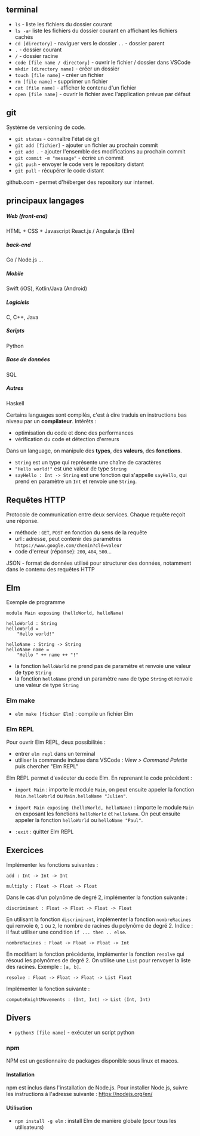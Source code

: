 ## terminal

- `ls` -  liste les fichiers du dossier courant
- `ls -a`- liste les fichiers du dossier courant en affichant les fichiers cachés
- `cd [directory]` - naviguer vers le dossier `..` - dossier parent
- `.` - dossier courant
- `/` - dossier racine
- `code [file name / directory]` - ouvrir le fichier / dossier dans VSCode
- `mkdir [directory name]` - créer un dossier
- `touch [file name]` - créer un fichier
- `rm [file name]` - supprimer un fichier
- `cat [file name]` - afficher le contenu d'un fichier
- `open [file name]` - ouvrir le fichier avec l'application prévue par défaut
 
## git

Système de versioning de code.

- `git status` - connaître l'état de git
- `git add [fichier]` - ajouter un fichier au prochain commit
- `git add .` - ajouter l'ensemble des modifications au prochain commit
- `git commit -m "message"` - écrire un commit
- `git push` - envoyer le code vers le repository distant
- `git pull` - récupérer le code distant

github.com - permet d'héberger des repository sur internet.

## principaux langages

##### Web (front-end)
HTML + CSS + Javascript
React.js / Angular.js
(Elm)

##### back-end
Go / Node.js ...

##### Mobile
Swift (iOS), Kotlin/Java (Android)

##### Logiciels
C, C++, Java

##### Scripts
Python

##### Base de données
SQL

##### Autres
Haskell

Certains languages sont compilés, c'est à dire traduis en instructions bas niveau par un **compilateur**. Intérêts :
- optimisation du code et donc des performances
- vérification du code et détection d'erreurs

Dans un language, on manipule des **types**, des **valeurs**, des **fonctions**.
- `String` est un type qui représente une chaîne de caractères
- `"Hello world!"` est une valeur de type `String`
- `sayHello : Int -> String` est une fonction qui s'appelle `sayHello`, qui prend en paramètre un `Int` et renvoie une `String`.
## Requêtes HTTP

Protocole de communication entre deux services. Chaque requête reçoit une réponse.

- méthode : `GET`, `POST` en fonction du sens de la requête
- url : adresse, peut contenir des paramètres `https://www.google.com/chemin?clé=valeur`
- code d'erreur (réponse): `200`, `404`, `500`...

JSON - format de données utilisé pour structurer des données, notamment dans le contenu des requêtes HTTP

## Elm

Exemple de programme
```
module Main exposing (helloWorld, helloName)

helloWorld : String
helloWorld =
    "Hello world!"

helloName : String -> String
helloName name =
    "Hello " ++ name ++ "!"
```
- la fonction `helloWorld` ne prend pas de paramètre et renvoie une valeur de type `String`
- la fonction `helloName` prend un paramètre `name` de type `String` et renvoie une valeur de type `String`


### Elm make

- `elm make [fichier Elm]` : compile un fichier Elm

### Elm REPL

Pour ouvrir Elm REPL, deux possibilités :
- entrer `elm repl` dans un terminal
- utiliser la commande incluse dans VSCode : *View > Command Palette* puis chercher "Elm REPL"

Elm REPL permet d'exécuter du code Elm. En reprenant le code précédent :
- `import Main` : importe le module `Main`, on peut ensuite appeler la fonction `Main.helloWorld` ou `Main.helloName "Julien"`.
- `import Main exposing (helloWorld, helloName)` : importe le module `Main` en exposant les fonctions `helloWorld` et `helloName`. On peut ensuite appeler la fonction `helloWorld` ou `helloName "Paul"`.

- `:exit` : quitter Elm REPL


## Exercices

Implémenter les fonctions suivantes :
```
add : Int -> Int -> Int
```
```
multiply : Float -> Float -> Float
```

Dans le cas d'un polynôme de degré 2, implémenter la fonction suivante :
```
discriminant : Float -> Float -> Float -> Float
```
En utilisant la fonction `discriminant`, implémenter la fonction `nombreRacines` qui renvoie `0`, `1` ou `2`, le nombre de racines du polynôme de degré 2. Indice : il faut utiliser une condition `if ... then .. else`.
```
nombreRacines : Float -> Float -> Float -> Int
```
En modifiant la fonction précédente, implémenter la fonction `resolve` qui résoud les polynômes de degré 2. On utilise une `List` pour renvoyer la liste des racines. Exemple : `[a, b]`.
```
resolve : Float -> Float -> Float -> List Float
```

Implémenter la fonction suivante :

```
computeKnightMovements : (Int, Int) -> List (Int, Int)
```

## Divers

- `python3 [file name]` - exécuter un script python

### npm

NPM est un gestionnaire de packages disponible sous linux et macos.

#### Installation

npm est inclus dans l'installation de Node.js. Pour installer Node.js, suivre les instructions à l'adresse suivante : https://nodejs.org/en/

#### Utilisation

- `npm install -g elm` : install Elm de manière globale (pour tous les utilisateurs)